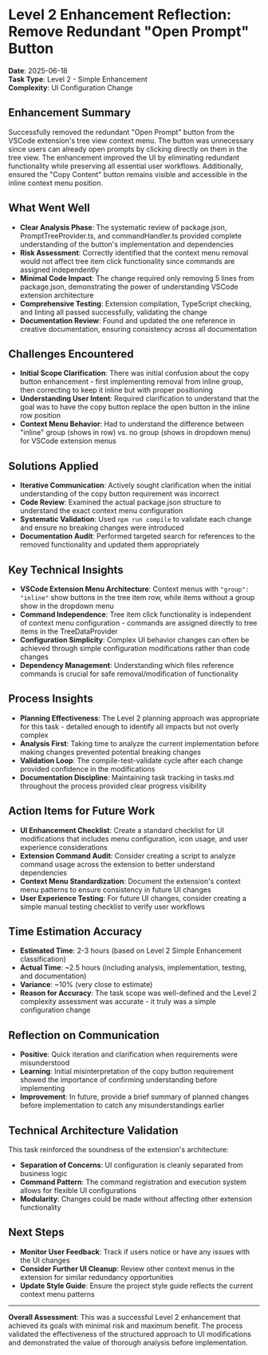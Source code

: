 # Level 2 Enhancement Reflection: Remove Redundant "Open Prompt" Button

**Date**: 2025-06-18  
**Task Type**: Level 2 - Simple Enhancement  
**Complexity**: UI Configuration Change

## Enhancement Summary

Successfully removed the redundant "Open Prompt" button from the VSCode extension's tree view context menu. The button was unnecessary since users can already open prompts by clicking directly on them in the tree view. The enhancement improved the UI by eliminating redundant functionality while preserving all essential user workflows. Additionally, ensured the "Copy Content" button remains visible and accessible in the inline context menu position.

## What Went Well

- **Clear Analysis Phase**: The systematic review of package.json, PromptTreeProvider.ts, and commandHandler.ts provided complete understanding of the button's implementation and dependencies
- **Risk Assessment**: Correctly identified that the context menu removal would not affect tree item click functionality since commands are assigned independently
- **Minimal Code Impact**: The change required only removing 5 lines from package.json, demonstrating the power of understanding VSCode extension architecture
- **Comprehensive Testing**: Extension compilation, TypeScript checking, and linting all passed successfully, validating the change
- **Documentation Review**: Found and updated the one reference in creative documentation, ensuring consistency across all documentation

## Challenges Encountered

- **Initial Scope Clarification**: There was initial confusion about the copy button enhancement - first implementing removal from inline group, then correcting to keep it inline but with proper positioning
- **Understanding User Intent**: Required clarification to understand that the goal was to have the copy button replace the open button in the inline row position
- **Context Menu Behavior**: Had to understand the difference between "inline" group (shows in row) vs. no group (shows in dropdown menu) for VSCode extension menus

## Solutions Applied

- **Iterative Communication**: Actively sought clarification when the initial understanding of the copy button requirement was incorrect
- **Code Review**: Examined the actual package.json structure to understand the exact context menu configuration
- **Systematic Validation**: Used `npm run compile` to validate each change and ensure no breaking changes were introduced
- **Documentation Audit**: Performed targeted search for references to the removed functionality and updated them appropriately

## Key Technical Insights

- **VSCode Extension Menu Architecture**: Context menus with `"group": "inline"` show buttons in the tree item row, while items without a group show in the dropdown menu
- **Command Independence**: Tree item click functionality is independent of context menu configuration - commands are assigned directly to tree items in the TreeDataProvider
- **Configuration Simplicity**: Complex UI behavior changes can often be achieved through simple configuration modifications rather than code changes
- **Dependency Management**: Understanding which files reference commands is crucial for safe removal/modification of functionality

## Process Insights

- **Planning Effectiveness**: The Level 2 planning approach was appropriate for this task - detailed enough to identify all impacts but not overly complex
- **Analysis First**: Taking time to analyze the current implementation before making changes prevented potential breaking changes
- **Validation Loop**: The compile-test-validate cycle after each change provided confidence in the modifications
- **Documentation Discipline**: Maintaining task tracking in tasks.md throughout the process provided clear progress visibility

## Action Items for Future Work

- **UI Enhancement Checklist**: Create a standard checklist for UI modifications that includes menu configuration, icon usage, and user experience considerations
- **Extension Command Audit**: Consider creating a script to analyze command usage across the extension to better understand dependencies
- **Context Menu Standardization**: Document the extension's context menu patterns to ensure consistency in future UI changes
- **User Experience Testing**: For future UI changes, consider creating a simple manual testing checklist to verify user workflows

## Time Estimation Accuracy

- **Estimated Time**: 2-3 hours (based on Level 2 Simple Enhancement classification)
- **Actual Time**: ~2.5 hours (including analysis, implementation, testing, and documentation)
- **Variance**: ~10% (very close to estimate)
- **Reason for Accuracy**: The task scope was well-defined and the Level 2 complexity assessment was accurate - it truly was a simple configuration change

## Reflection on Communication

- **Positive**: Quick iteration and clarification when requirements were misunderstood
- **Learning**: Initial misinterpretation of the copy button requirement showed the importance of confirming understanding before implementing
- **Improvement**: In future, provide a brief summary of planned changes before implementation to catch any misunderstandings earlier

## Technical Architecture Validation

This task reinforced the soundness of the extension's architecture:

- **Separation of Concerns**: UI configuration is cleanly separated from business logic
- **Command Pattern**: The command registration and execution system allows for flexible UI configurations
- **Modularity**: Changes could be made without affecting other extension functionality

## Next Steps

- **Monitor User Feedback**: Track if users notice or have any issues with the UI changes
- **Consider Further UI Cleanup**: Review other context menus in the extension for similar redundancy opportunities
- **Update Style Guide**: Ensure the project style guide reflects the current context menu patterns

---

**Overall Assessment**: This was a successful Level 2 enhancement that achieved its goals with minimal risk and maximum benefit. The process validated the effectiveness of the structured approach to UI modifications and demonstrated the value of thorough analysis before implementation.
